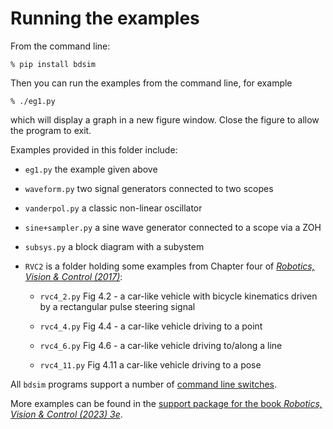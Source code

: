 # Running the examples

From the command line:

```
% pip install bdsim
```

Then you can run the examples from the command line, for example

```
% ./eg1.py
```

which will display a graph in a new figure window.  Close the figure to allow the program to exit.

Examples provided in this folder include:

- `eg1.py` the example given above
- `waveform.py` two signal generators connected to two scopes
- `vanderpol.py` a classic non-linear oscillator
- `sine+sampler.py` a sine wave generator connected to a scope via a ZOH
- `subsys.py` a block diagram with a subystem

- `RVC2` is a folder holding some examples from Chapter four of [_Robotics, Vision & Control (2017)_](https://petercorke.com/rvc/home):

  - `rvc4_2.py` Fig 4.2 - a car-like vehicle with bicycle kinematics driven by a rectangular pulse steering signal
  - `rvc4_4.py` Fig 4.4 - a car-like vehicle driving to a point

  - `rvc4_6.py` Fig 4.6 - a car-like vehicle driving to/along a line


  - `rvc4_11.py` Fig 4.11 a car-like vehicle driving to a pose

All `bdsim` programs support a number of [command line switches](https://github.com/petercorke/bdsim/wiki/Runtime-options).

More examples can be found in the [support package for the book _Robotics, Vision & Control (2023) 3e_](https://github.com/petercorke/RVC3-python/tree/main/RVC3/models).